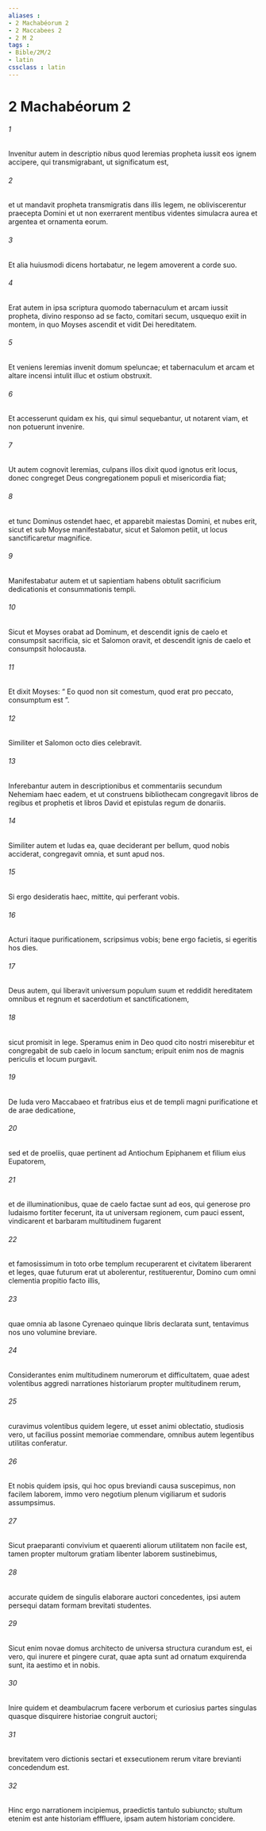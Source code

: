 ```yaml
---
aliases : 
- 2 Machabéorum 2
- 2 Maccabees 2
- 2 M 2
tags : 
- Bible/2M/2
- latin
cssclass : latin
---
```


# 2 Machabéorum 2

###### 1
Invenitur autem in descriptio nibus quod Ieremias propheta iussit eos ignem accipere, qui transmigrabant, ut significatum est, 
###### 2
et ut mandavit propheta transmigratis dans illis legem, ne obliviscerentur praecepta Domini et ut non exerrarent mentibus videntes simulacra aurea et argentea et ornamenta eorum. 
###### 3
Et alia huiusmodi dicens hortabatur, ne legem amoverent a corde suo. 
###### 4
Erat autem in ipsa scriptura quomodo tabernaculum et arcam iussit propheta, divino responso ad se facto, comitari secum, usquequo exiit in montem, in quo Moyses ascendit et vidit Dei hereditatem. 
###### 5
Et veniens Ieremias invenit domum speluncae; et tabernaculum et arcam et altare incensi intulit illuc et ostium obstruxit. 
###### 6
Et accesserunt quidam ex his, qui simul sequebantur, ut notarent viam, et non potuerunt invenire. 
###### 7
Ut autem cognovit Ieremias, culpans illos dixit quod ignotus erit locus, donec congreget Deus congregationem populi et misericordia fiat; 
###### 8
et tunc Dominus ostendet haec, et apparebit maiestas Domini, et nubes erit, sicut et sub Moyse manifestabatur, sicut et Salomon petiit, ut locus sanctificaretur magnifice. 
###### 9
Manifestabatur autem et ut sapientiam habens obtulit sacrificium dedicationis et consummationis templi. 
###### 10
Sicut et Moyses orabat ad Dominum, et descendit ignis de caelo et consumpsit sacrificia, sic et Salomon oravit, et descendit ignis de caelo et consumpsit holocausta. 
###### 11
Et dixit Moyses: “ Eo quod non sit comestum, quod erat pro peccato, consumptum est ”. 
###### 12
Similiter et Salomon octo dies celebravit.
###### 13
Inferebantur autem in descriptionibus et commentariis secundum Nehemiam haec eadem, et ut construens bibliothecam congregavit libros de regibus et prophetis et libros David et epistulas regum de donariis. 
###### 14
Similiter autem et Iudas ea, quae deciderant per bellum, quod nobis acciderat, congregavit omnia, et sunt apud nos. 
###### 15
Si ergo desideratis haec, mittite, qui perferant vobis.
###### 16
Acturi itaque purificationem, scripsimus vobis; bene ergo facietis, si egeritis hos dies. 
###### 17
Deus autem, qui liberavit universum populum suum et reddidit hereditatem omnibus et regnum et sacerdotium et sanctificationem, 
###### 18
sicut promisit in lege. Speramus enim in Deo quod cito nostri miserebitur et congregabit de sub caelo in locum sanctum; eripuit enim nos de magnis periculis et locum purgavit.
###### 19
De Iuda vero Maccabaeo et fratribus eius et de templi magni purificatione et de arae dedicatione, 
###### 20
sed et de proeliis, quae pertinent ad Antiochum Epiphanem et filium eius Eupatorem, 
###### 21
et de illuminationibus, quae de caelo factae sunt ad eos, qui generose pro Iudaismo fortiter fecerunt, ita ut universam regionem, cum pauci essent, vindicarent et barbaram multitudinem fugarent 
###### 22
et famosissimum in toto orbe templum recuperarent et civitatem liberarent et leges, quae futurum erat ut abolerentur, restituerentur, Domino cum omni clementia propitio facto illis, 
###### 23
quae omnia ab Iasone Cyrenaeo quinque libris declarata sunt, tentavimus nos uno volumine breviare. 
###### 24
Considerantes enim multitudinem numerorum et difficultatem, quae adest volentibus aggredi narrationes historiarum propter multitudinem rerum, 
###### 25
curavimus volentibus quidem legere, ut esset animi oblectatio, studiosis vero, ut facilius possint memoriae commendare, omnibus autem legentibus utilitas conferatur. 
###### 26
Et nobis quidem ipsis, qui hoc opus breviandi causa suscepimus, non facilem laborem, immo vero negotium plenum vigiliarum et sudoris assumpsimus. 
###### 27
Sicut praeparanti convivium et quaerenti aliorum utilitatem non facile est, tamen propter multorum gratiam libenter laborem sustinebimus, 
###### 28
accurate quidem de singulis elaborare auctori concedentes, ipsi autem persequi datam formam brevitati studentes. 
###### 29
Sicut enim novae domus architecto de universa structura curandum est, ei vero, qui inurere et pingere curat, quae apta sunt ad ornatum exquirenda sunt, ita aestimo et in nobis. 
###### 30
Inire quidem et deambulacrum facere verborum et curiosius partes singulas quasque disquirere historiae congruit auctori; 
###### 31
brevitatem vero dictionis sectari et exsecutionem rerum vitare brevianti concedendum est. 
###### 32
Hinc ergo narrationem incipiemus, praedictis tantulo subiuncto; stultum etenim est ante historiam efffluere, ipsam autem historiam concidere.
